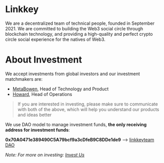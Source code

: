 # Linkkey
We are a decentralized team of technical people, founded in September 2021. 
We are committed to building the Web3 social circle through blockchain technology, and providing a high-quality and perfect crypto circle social experience for the natives of Web3.

# About Investment
We accept investments from global investors and our investment matchmakers are: 
- [MetaBowen](https://twitter.com/_MetaBowen), Head of Technology and Product
- [Howard](https://twitter.com/Web3Freeper), Head of Operations

> If you are interested in investing, please make sure to communicate with both of the above, which will help you understand our products and ideas better

We use DAO model to manage investment funds, **the only receiving address for investment funds**: 

**0x70A0471e389490C5A79bcf9a3cDfeB9C8DDe1de9** --> [linkkeyteam DAO](https://polygonscan.com/address/0x70a0471e389490c5a79bcf9a3cdfeb9c8dde1de9)

*Note: For more on investing: [Invest Us](https://linkkey.notion.site/About-Investment-5d4a907caa464810af1a550118cc3249)*
